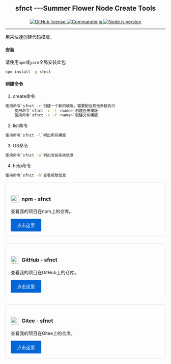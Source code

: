 <h2>
    <p align="center"><b>sfnct</b> ---Summer Flower Node Create Tools</p>
</h2>

<p align="center">
    <a href="https://github.com/Dr-SummerFlower/sfnct/blob/main/LICENSE">
        <img src="https://img.shields.io/github/license/Dr-SummerFlower/sfnct" alt="GitHub license">
    </a>
    <a href="https://github.com/tj/commander.js">
        <img src="https://img.shields.io/badge/commander.js-11.0.0-blue.svg" alt="Commander.js">
    </a>
    <a href="https://nodejs.org/zh-cn/">
        <img src="https://img.shields.io/badge/node-18.18.0-brightgreen.svg" alt="Node.js version">
    </a>
</p>

------------------------------

<p>用来快速创建代码模版。</p>

#### 安装

请使用`npm`或`yarn`全局安装此包
```bash
npm install -g sfnct
```

#### 创建命令
1. create命令
```bash
使用命令`sfnct -c`创建一个新的模版，需要配合其他参数执行
    使用命令`sfnct -c -t <name>`创建应用模版
    使用命令`sfnct -c -f <name>`创建文件模版
```
2. list命令
```bash
使用命令`sfnct -l`列出所有模版
```
3. OS命令
```bash
使用命令`sfnct -o`列出当前系统信息
```
4. help命令
```bash
使用命令`sfnct -h`查看帮助信息
```


<div style="display: flex; justify-content: space-between; align-items: center; border: 1px solid #e1e4e8; padding: 16px; border-radius: 5px; margin-bottom: 20px;">
  <div style="display: flex; align-items: center;">
    <div style="flex: 1;">
      <h3 style="display: flex; align-items: center;">
        <img src="https://static-production.npmjs.com/b0f1a8318363185cc2ea6a40ac23eeb2.png" alt="npm Logo" style="width: 24px; height: 24px; margin-right: 10px;">
        npm - sfnct  
      </h3>
      <p>查看我的项目在npm上的仓库。</p>
      <a href="https://www.npmjs.com/package/sfnct" style="display: inline-block; padding: 10px 20px; background-color: #0366d6; color: #fff; text-decoration: none; border-radius: 3px;">点击这里</a>
    </div>
  </div> 
</div>

<div style="display: flex; justify-content: space-between; align-items: center; border: 1px solid #e1e4e8; padding: 16px; border-radius: 5px; margin-bottom: 20px;">
  <div style="display: flex; align-items: center;">
    <div style="flex: 1;">
      <h3 style="display: flex; align-items: center;">
        <img src="https://github.githubassets.com/favicons/favicon-dark.png" alt="GitHub Logo" style="width: 24px; height: 24px; margin-right: 10px;">
        GitHub - sfnct  
      </h3>
      <p>查看我的项目在GitHub上的仓库。</p>
      <a href="https://github.com/Dr-SummerFlower/sfnct" style="display: inline-block; padding: 10px 20px; background-color: #0366d6; color: #fff; text-decoration: none; border-radius: 3px;">点击这里</a>
    </div>
  </div> 
</div>

<div style="display: flex; justify-content: space-between; align-items: center; border: 1px solid #e1e4e8; padding: 16px; border-radius: 5px; margin-bottom: 20px;">
  <div style="display: flex; align-items: center;">
    <div style="flex: 1;">
      <h3 style="display: flex; align-items: center;">
        <img src="https://gitee.com/assets/favicon.ico" alt="Gitee Logo" style="width: 24px; height: 24px; margin-right: 10px;">
        Gitee - sfnct
      </h3>
      <p>查看我的项目在Gitee上的仓库。</p>
      <a href="https://gitee.com/Dr_Summerflower/sfnct" style="display: inline-block; padding: 10px 20px; background-color: #0366d6; color: #fff; text-decoration: none; border-radius: 3px;">点击这里</a>
    </div>
  </div>
</div>
